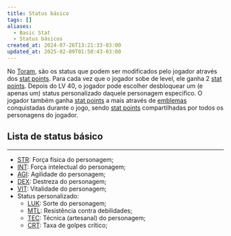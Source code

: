 ```yaml
---
title: Status básico
tags: []
aliases:
  - Basic Stat
  - Status básicos
created_at: 2024-07-26T13:21:33-03:00
updated_at: 2025-02-09T01:50:43-03:00
---
```


No [Toram](../../../../mapa/Toram.md), são os status que podem ser modificados pelo jogador através dos [stat points](../../../../2024/07/09/entrada/Toram_stat_points.md). Para cada vez que o jogador sobe de level, ele ganha 2 [stat points](../../../../2024/07/09/entrada/Toram_stat_points.md). Depois do LV 40, o jogador pode escolher desbloquear um (e apenas um) status personalizado daquele personagem especifico. O jogador também ganha [stat points](content/entrada/2024/07/09/Toram_stat%20points.md) a mais através de [emblemas](content/entrada/2024/07/09/Toram_emblemas.md) conquistadas durante o jogo, sendo [stat points](content/entrada/2024/07/09/Toram_stat%20points.md) compartilhadas por todos os personagens do jogador.
## Lista de status básico
---
- [STR](content/entrada/2024/07/26/Toram_STR.md): Força física do personagem;
- [INT](content/entrada/2024/07/26/Toram_INT.md): Força intelectual do personagem;
- [AGI](content/entrada/2024/07/09/Toram_AGI.md): Agilidade do personagem; 
- [DEX](content/entrada/2024/07/09/Toram_DEX.md): Destreza do personagem; 
- [VIT](content/entrada/2024/07/09/Toram_VIT.md): Vitalidade do personagem;
- Status personalizado:
	- [LUK](content/entrada/2024/07/09/Toram_LUK.md): Sorte do personagem;
	- [MTL](content/entrada/2024/07/09/Toram_MTL.md): Resistência contra debilidades;
	- [TEC](content/entrada/2024/07/09/Toram_TEC.md): Técnica (artesanal) do personagem;
	- [CRT](content/entrada/2024/07/09/Toram_CRT.md): Taxa de golpes crítico;